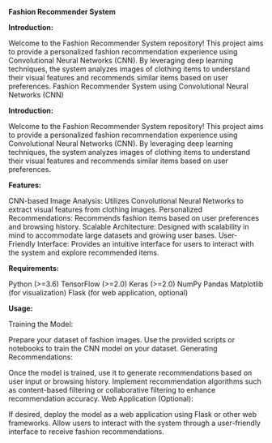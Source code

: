 **Fashion Recommender System**

**Introduction:**

Welcome to the Fashion Recommender System repository! This project aims to provide a personalized fashion recommendation experience using Convolutional Neural Networks (CNN). By leveraging deep learning techniques, the system analyzes images of clothing items to understand their visual features and recommends similar items based on user preferences.
Fashion Recommender System using Convolutional Neural Networks (CNN)

**Introduction:**

Welcome to the Fashion Recommender System repository! This project aims to provide a personalized fashion recommendation experience using Convolutional Neural Networks (CNN). By leveraging deep learning techniques, the system analyzes images of clothing items to understand their visual features and recommends similar items based on user preferences.

**Features:**

CNN-based Image Analysis: Utilizes Convolutional Neural Networks to extract visual features from clothing images.
Personalized Recommendations: Recommends fashion items based on user preferences and browsing history.
Scalable Architecture: Designed with scalability in mind to accommodate large datasets and growing user bases.
User-Friendly Interface: Provides an intuitive interface for users to interact with the system and explore recommended items.

**Requirements:**

Python (>=3.6)
TensorFlow (>=2.0)
Keras (>=2.0)
NumPy
Pandas
Matplotlib (for visualization)
Flask (for web application, optional)


**Usage:**

Training the Model:

Prepare your dataset of fashion images.
Use the provided scripts or notebooks to train the CNN model on your dataset.
Generating Recommendations:

Once the model is trained, use it to generate recommendations based on user input or browsing history.
Implement recommendation algorithms such as content-based filtering or collaborative filtering to enhance recommendation accuracy.
Web Application (Optional):

If desired, deploy the model as a web application using Flask or other web frameworks.
Allow users to interact with the system through a user-friendly interface to receive fashion recommendations.

